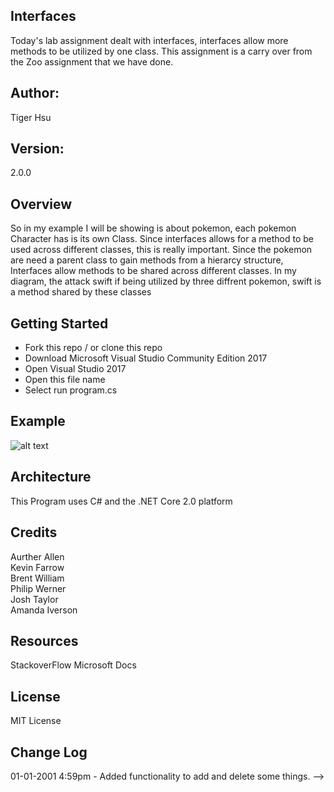 ## Interfaces
Today's lab assignment dealt with interfaces, interfaces allow more methods to be utilized by one class. This assignment is a carry over from the Zoo assignment that we have done.

## Author:
Tiger Hsu

## Version:
2.0.0 

## Overview
So in my example I will be showing is about pokemon, each pokemon Character has is its own Class. Since interfaces allows for a method to be used across different classes, this is really important. Since the pokemon are need a parent class to gain methods from a hierarcy structure, Interfaces allow methods to be shared across different classes.
In my diagram, the attack swift if being utilized by three diffrent pokemon, swift is a method shared by these classes

## Getting Started
- Fork this repo / or clone this repo
- Download Microsoft Visual Studio Community Edition 2017
- Open Visual Studio 2017
- Open this file name 
- Select run program.cs

## Example

![alt text](http://url/to/img.png)

<!-- Show them what looks like and how how to use the application.  -->

## Architecture
This  Program uses C# and the .NET Core 2.0 platform

## Credits
Aurther Allen <br>
Kevin Farrow <br>
Brent William <br>
Philip Werner <br>
Josh Taylor <br>
Amanda Iverson <br>

## Resources
StackoverFlow
Microsoft Docs

## License
MIT License

## Change Log

01-01-2001 4:59pm - Added functionality to add and delete some things. -->

